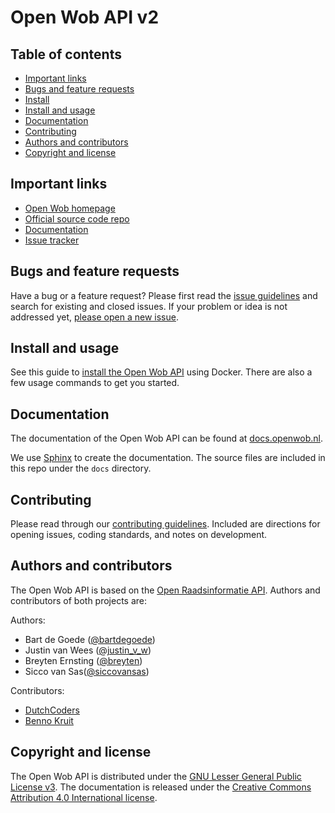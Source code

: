 # Open Wob API v2



## Table of contents

 - [Important links](#important-links)
 - [Bugs and feature requests](#bugs-and-feature-requests)
 - [Install](https://github.com/openstate/open-wob-api/blob/master/INSTALL.rst)
 - [Install and usage](#install-and-usage)
 - [Documentation](#documentation)
 - [Contributing](#contributing)
 - [Authors and contributors](#authors-and-contributors)
 - [Copyright and license](#copyright-and-license)

## Important links
 - [Open Wob homepage](http://www.openwob.nl/)
 - [Official source code repo](https://github.com/openstate/open-wob-api/)
 - [Documentation](http://docs.openwob.nl/)
 - [Issue tracker](https://github.com/openstate/open-wob-api/issues)

## Bugs and feature requests

Have a bug or a feature request? Please first read the [issue guidelines](https://github.com/openstate/open-wob-api/blob/master/docs/dev/getting_started.rst) and search for existing and closed issues. If your problem or idea is not addressed yet, [please open a new issue](https://github.com/openstate/open-wob-api/issues/new).

## Install and usage

See this guide to [install the Open Wob API](https://github.com/openstate/open-wob-api/blob/master/INSTALL.rst) using Docker. There are also a few usage commands to get you started.

## Documentation

The documentation of the Open Wob API can be found at [docs.openwob.nl](http://docs.openwob.nl/).

We use [Sphinx](http://sphinx-doc.org/) to create the documentation. The source files are included in this repo under the `docs` directory.  

## Contributing

Please read through our [contributing guidelines](https://github.com/openstate/open-wob-api/blob/master/docs/dev/getting_started.rst). Included are directions for opening issues, coding standards, and notes on development.

## Authors and contributors

The Open Wob API is based on the [Open Raadsinformatie API](https://github.com/openstate/open-raadsinformatie/). Authors and contributors of both projects are:

Authors:

* Bart de Goede ([@bartdegoede](https://twitter.com/bartdegoede))
* Justin van Wees ([@justin_v_w](https://twitter.com/justin_v_w))
* Breyten Ernsting ([@breyten](https://twitter.com/breyten))
* Sicco van Sas([@siccovansas](https://twitter.com/siccovansas))

Contributors:

* [DutchCoders](http://dutchcoders.io/)
* [Benno Kruit](https://github.com/bennokr)

## Copyright and license

The Open Wob API is distributed under the [GNU Lesser General Public License v3](https://www.gnu.org/licenses/lgpl.html). The documentation is released under the [Creative Commons Attribution 4.0 International license](http://creativecommons.org/licenses/by/4.0/).
